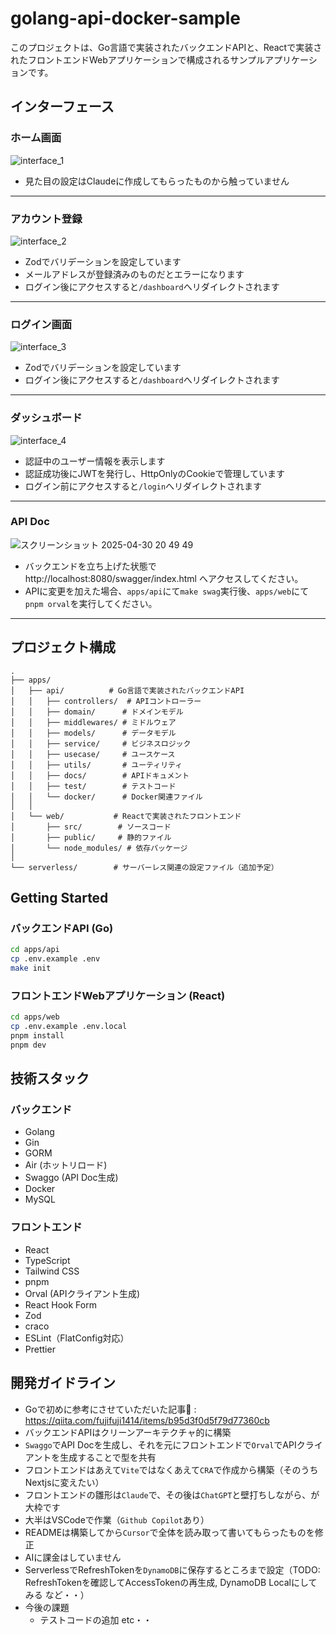 # golang-api-docker-sample

このプロジェクトは、Go言語で実装されたバックエンドAPIと、Reactで実装されたフロントエンドWebアプリケーションで構成されるサンプルアプリケーションです。

## インターフェース

### ホーム画面
![interface_1](https://github.com/user-attachments/assets/d44d25b5-fcc7-4a83-a40f-29dc2d975f9f)
- 見た目の設定はClaudeに作成してもらったものから触っていません
<hr>

### アカウント登録
![interface_2](https://github.com/user-attachments/assets/182a3f87-c128-4112-b5f6-3c5f88b461cd)
- Zodでバリデーションを設定しています
- メールアドレスが登録済みのものだとエラーになります
- ログイン後にアクセスすると`/dashboard`へリダイレクトされます
<hr>

### ログイン画面
![interface_3](https://github.com/user-attachments/assets/9c9c77a7-b149-4d38-8a89-592f49b739b3)
- Zodでバリデーションを設定しています
- ログイン後にアクセスすると`/dashboard`へリダイレクトされます
<hr>

### ダッシュボード
![interface_4](https://github.com/user-attachments/assets/4842c773-73db-4f0c-8e06-cd1d3acb3320)
- 認証中のユーザー情報を表示します
- 認証成功後にJWTを発行し、HttpOnlyのCookieで管理しています
- ログイン前にアクセスすると`/login`へリダイレクトされます
<hr>

### API Doc
![スクリーンショット 2025-04-30 20 49 49](https://github.com/user-attachments/assets/545d30b0-34f3-40a7-b70d-3e5c34464791)
- バックエンドを立ち上げた状態で http://localhost:8080/swagger/index.html へアクセスしてください。
- APIに変更を加えた場合、`apps/api`にて`make swag`実行後、`apps/web`にて`pnpm orval`を実行してください。
<hr>

## プロジェクト構成

```
.
├── apps/
│   ├── api/          # Go言語で実装されたバックエンドAPI
│   │   ├── controllers/  # APIコントローラー
│   │   ├── domain/      # ドメインモデル
│   │   ├── middlewares/ # ミドルウェア
│   │   ├── models/      # データモデル
│   │   ├── service/     # ビジネスロジック
│   │   ├── usecase/     # ユースケース
│   │   ├── utils/       # ユーティリティ
│   │   ├── docs/        # APIドキュメント
│   │   ├── test/        # テストコード
│   │   └── docker/      # Docker関連ファイル
│   │
│   └── web/           # Reactで実装されたフロントエンド
│       ├── src/        # ソースコード
│       ├── public/     # 静的ファイル
│       └── node_modules/ # 依存パッケージ
│
└── serverless/        # サーバーレス関連の設定ファイル（追加予定）
```

## Getting Started

### バックエンドAPI (Go)

```bash
cd apps/api
cp .env.example .env
make init
```

### フロントエンドWebアプリケーション (React)

```bash
cd apps/web
cp .env.example .env.local
pnpm install
pnpm dev
```

## 技術スタック

### バックエンド
- Golang
- Gin
- GORM
- Air (ホットリロード)
- Swaggo (API Doc生成)
- Docker
- MySQL


### フロントエンド
- React
- TypeScript
- Tailwind CSS
- pnpm
- Orval (APIクライアント生成)
- React Hook Form
- Zod
- craco
- ESLint（FlatConfig対応）
- Prettier

## 開発ガイドライン

- Goで初めに参考にさせていただいた記事🙇 : https://qiita.com/fujifuji1414/items/b95d3f0d5f79d77360cb
- バックエンドAPIはクリーンアーキテクチャ的に構築
- `Swaggo`でAPI Docを生成し、それを元にフロントエンドで`Orval`でAPIクライアントを生成することで型を共有
- フロントエンドはあえて`Vite`ではなくあえて`CRA`で作成から構築（そのうちNextjsに変えたい）
- フロントエンドの雛形は`Claude`で、その後は`ChatGPT`と壁打ちしながら、が大枠です
- 大半はVSCodeで作業（`Github Copilot`あり）
- READMEは構築してから`Cursor`で全体を読み取って書いてもらったものを修正
- AIに課金はしていません
- ServerlessでRefreshTokenを`DynamoDB`に保存するところまで設定（TODO: RefreshTokenを確認してAccessTokenの再生成, DynamoDB Localにしてみる など・・）
- 今後の課題 
  - テストコードの追加 etc・・
